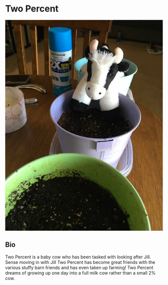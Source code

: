 # Two Percent

![image_1](pictures/twoPercent.jpg)
<div style="page-break-after: always;"></div>

## Bio
Two Percent is a baby cow who has been  tasked with looking after Jill. Sense moving in with Jill Two Percent has become great friends with the various stuffy barn friends and has even taken up farming! Two Percent dreams of growing up one day into a full milk cow rather than a small 2% cow.
<div style="page-break-after: always;"></div>